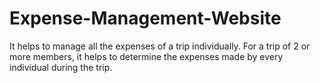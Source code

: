 # Expense-Management-Website
It helps to manage all the expenses of a trip individually.
For a trip of 2 or more members, it helps to determine the expenses made by every individual during the trip.
